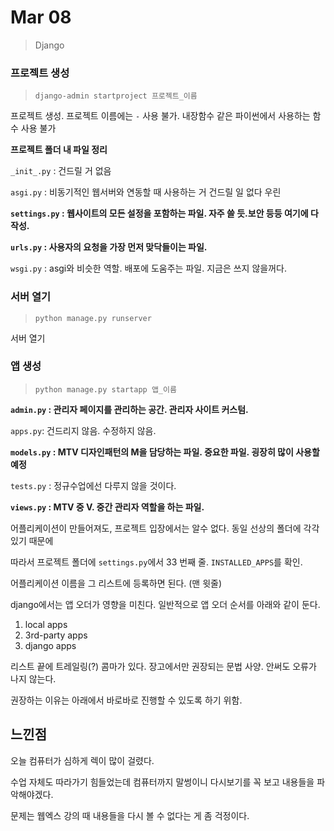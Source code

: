 # Mar 08

> Django



### 프로젝트 생성

> `django-admin startproject 프로젝트_이름`

프로젝트 생성. 프로젝트 이름에는 `-` 사용 불가. 내장함수 같은 파이썬에서 사용하는 함수 사용 불가



**프로젝트 폴더 내 파일 정리**

`_init_.py` : 건드릴 거 없음

`asgi.py` : 비동기적인 웹서버와 연동할 때 사용하는 거 건드릴 일 없다 우린

**`settings.py` : 웹사이트의 모든 설정을 포함하는 파일. 자주 쓸 듯.보안 등등 여기에 다 작성.**

**`urls.py` : 사용자의 요청을 가장 먼저 맞닥들이는 파일.**

`wsgi.py` : asgi와 비슷한 역할. 배포에 도움주는 파일. 지금은 쓰지 않을꺼다.





### 서버 열기

> `python manage.py runserver`

서버 열기



### 앱 생성

> `python manage.py startapp 앱_이름`



**`admin.py` : 관리자 페이지를 관리하는 공간. 관리자 사이트 커스텀.**

`apps.py`: 건드리지 않음. 수정하지 않음.

**`models.py` : MTV 디자인패턴의 M을 담당하는 파일. 중요한 파일. 굉장히 많이 사용할 예정**

`tests.py` : 정규수업에선 다루지 않을 것이다.

**`views.py` : MTV 중 V. 중간 관리자 역할을 하는 파일.** 



어플리케이션이 만들어져도, 프로젝트 입장에서는 알수 없다. 동일 선상의 폴더에 각각 있기 때문에

따라서 프로젝트 폴더에 `settings.py`에서 33 번째 줄. `INSTALLED_APPS`를 확인.

어플리케이션 이름을 그 리스트에 등록하면 된다. (맨 윗줄)

django에서는 앱 오더가 영향을 미친다. 일반적으로 앱 오더 순서를 아래와 같이 둔다.

1. local apps
2. 3rd-party apps
3. django apps

리스트 끝에 트레일링(?) 콤마가 있다. 장고에서만 권장되는 문법 사양. 안써도 오류가 나지 않는다.

권장하는 이유는 아래에서 바로바로 진행할 수 있도록 하기 위함.





## 느낀점

오늘 컴퓨터가 심하게 렉이 많이 걸렸다.

수업 자체도 따라가기 힘들었는데 컴퓨터까지 말썽이니 다시보기를 꼭 보고 내용들을 파악해야겠다.



문제는 웹엑스 강의 때 내용들을 다시 볼 수 없다는 게 좀 걱정이다.



